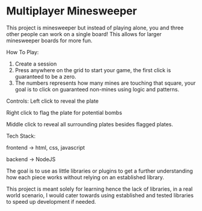 # Multiplayer Minesweeper

This project is minesweeper but instead of playing alone, you and three other people can work on a single board! This allows for larger minesweeper boards for more fun.

How To Play:
1. Create a session
2. Press anywhere on the grid to start your game, the first click is guaranteed to be a zero.
3. The numbers represents how many mines are touching that square, your goal is to click on guaranteed non-mines using logic and patterns.

Controls:
Left click to reveal the plate

Right click to flag the plate for potential bombs

Middle click to reveal all surrounding plates besides flagged plates.


Tech Stack:

frontend -> html, css, javascript

backend -> NodeJS

The goal is to use as little libraries or plugins to get a further understanding how each piece works without relying on an established library.

This project is meant solely for learning hence the lack of libraries, in a real world scenario, I would cater towards using established and tested libraries to speed up development if needed.